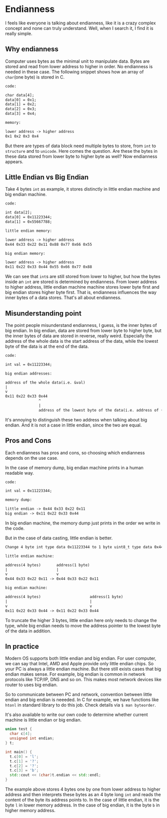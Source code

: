 # Endianness

I feels like everyone is talking about endianness, like it is a crazy complex
concept and none can truly understand. Well, when I search it, I find it is
really simple.

## Why endianness

Computer uses bytes as the minimal unit to manipulate data. Bytes are stored
and read from lower address to higher in order. No endianness is needed in
these case. The following snippet shows how an array of `char`(one byte) is
stored in C.

```txt
code:

char data[4];
data[0] = 0x1;
data[1] = 0x2;
data[2] = 0x3;
data[3] = 0x4;

memory:

lower address -> higher address
0x1 0x2 0x3 0x4
```

But there are types of data block need multiple bytes to store, from `int` to
`structure` and to `unicode`. Here comes the question. Are these the bytes in
these data stored from lower byte to higher byte as well? Now endianness
appears.

## Little Endian vs Big Endian

Take 4 bytes `int` as example, it stores distinctly in little endian machine
and big endian machine.

```txt
code:

int data[2];
data[0] = 0x11223344;
data[1] = 0x55667788;

little endian memory:

lower address -> higher address
0x44 0x33 0x22 0x11 0x88 0x77 0x66 0x55

big endian memory:

lower address -> higher address
0x11 0x22 0x33 0x44 0x55 0x66 0x77 0x88
```

We can see that `int`s are still stored from lower to higher, but how the bytes
inside an `int` are stored is determined by endianness.  From lower address to
higher address, little endian machine machine stores lower byte first and big
endian stores higher byte first. That is, endianness influences the way inner
bytes of a data stores. That's all about endianness.

## Misunderstanding point

The point people misunderstand endianness, I guess, is the inner bytes of big
endian. In big endian, data are stored from lower byte to higher byte, but the
inner bytes of data are stored in reverse, really weird. Especially the address
of the whole data is the start address of the data, while the lowest byte of
the data is at the end of the data.

```txt
code:

int val = 0x11223344;

big endian addresses:

address of the whole data(i.e. &val)
|
v
0x11 0x22 0x33 0x44
               ^
               |
               address of the lowest byte of the data(i.e. address of (uint8_t)val)
```

It's annoying to distinguish these two address when talking about big endian.
And it is not a case in little endian, since the two are equal.

## Pros and Cons

Each endianness has pros and cons, so choosing which endianness depends on the
use case.

In the case of memory dump, big endian machine prints in a human readable way.

```txt
code:

int val = 0x11223344;

memory dump:

little endian -> 0x44 0x33 0x22 0x11
big endian -> 0x11 0x22 0x33 0x44
```

In big endian machine, the memory dump just prints in the order we write in the
code.

But in the case of data casting, little endian is better.

```txt
Change 4 byte int type data 0x11223344 to 1 byte uint8_t type data 0x44.

little endian machine:

address(4 bytes)       address(1 byte)
|                      |
v                      v
0x44 0x33 0x22 0x11 -> 0x44 0x33 0x22 0x11

big endian machine:

address(4 bytes)                      address(1 byte)
|                                     |
v                                     v
0x11 0x22 0x33 0x44 -> 0x11 0x22 0x33 0x44
```

To truncate the higher 3 bytes, little endian here only needs to change the
type, while big endian needs to move the address pointer to the lowest byte of
the data in addition.

## In practice

Modern OS supports both little endian and big endian. For user computer, we can
say that Intel, AMD and Apple provide only little endian chips. So your PC is
always a little endian machine. But there still exists cases that big endian
makes sense. For example, big endian is common in network protocols like
TCP/IP, DNS and so on. This makes most network devices like router to uses big
endian.

So to communicate between PC and network, convention between little endian and
big endian is neeeded. In C for example, we have functions like `htonl` in
standard library to do this job. Check details via `$ man byteorder`.

It's also available to write our own code to determine whether current machine
is little endian or big endian.

```C++
union test {
  char c[4];
  unsigned int endian;
} t;

int main() {
  t.c[0] = 'l';
  t.c[1] = '?';
  t.c[2] = '?';
  t.c[3] = 'b';
  std::cout << (char)t.endian << std::endl;
}
```

The example above stores 4 bytes one by one from lower address to higher
address and then interprets these bytes as an 4 byte long `int` and reads the
content of the byte its address points to. In the case of little endian, it is
the byte `l` in lower memory address.  In the case of big endian, it is the
byte `b` in higher memory address.

